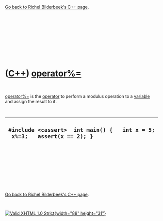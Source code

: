 

[Go back to Richel Bilderbeek's C++ page](Cpp.htm).

 

 

 

 

 

([C++](Cpp.htm)) [operator%=](CppOperatorModulusAssign.htm)
===========================================================

 

[operator%=](CppOperatorModulusAssign.htm) is the
[operator](CppOperator.htm) to perform a modulus operation to a
[variable](CppVariable.htm) and assign the result to it.

 

  ------------------------------------------------------------------------------
  ` #include <cassert>  int main() {   int x = 5;   x%=3;   assert(x == 2); }`
  ------------------------------------------------------------------------------

 

 

 

 

 

[Go back to Richel Bilderbeek's C++ page](Cpp.htm).



 

[![Valid XHTML 1.0 Strict](valid-xhtml10.png){width="88"
height="31"}](http://validator.w3.org/check?uri=referer)
